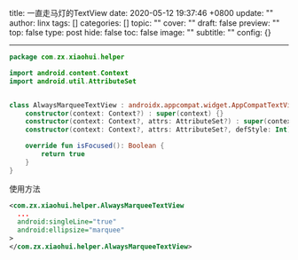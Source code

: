 title: 一直走马灯的TextView
date: 2020-05-12 19:37:46 +0800
update: ""
author: linx
tags: []
categories: []
topic: ""
cover: ""
draft: false
preview: ""
top: false
type: post
hide: false
toc: false
image: ""
subtitle: ""
config: {}


---



```kotlin
package com.zx.xiaohui.helper

import android.content.Context
import android.util.AttributeSet


class AlwaysMarqueeTextView : androidx.appcompat.widget.AppCompatTextView {
    constructor(context: Context?) : super(context) {}
    constructor(context: Context?, attrs: AttributeSet?) : super(context, attrs) {}
    constructor(context: Context?, attrs: AttributeSet?, defStyle: Int) : super(context, attrs, defStyle) {}

    override fun isFocused(): Boolean {
        return true
    }
}
```

使用方法
```xml
<com.zx.xiaohui.helper.AlwaysMarqueeTextView
  ...
  android:singleLine="true"
  android:ellipsize="marquee"
>
</com.zx.xiaohui.helper.AlwaysMarqueeTextView>
```
